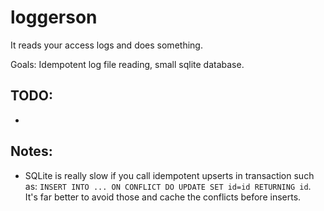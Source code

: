 # loggerson

It reads your access logs and does something.

Goals: Idempotent log file reading, small sqlite database.

## TODO:

-

## Notes:

-   SQLite is really slow if you call idempotent upserts in transaction such as: `INSERT INTO ... ON CONFLICT DO UPDATE SET id=id RETURNING id`. It's far better to avoid those and cache the conflicts before inserts.
